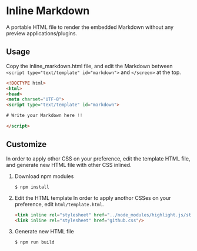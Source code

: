 # Inline Markdown

A portable HTML file to render the embedded Markdown without any preview applications/plugins.

## Usage

Copy the inline_markdown.html file, and edit the Markdown
between `<script type="text/template" id="markdown">`
and `</screen>` at the top.

```html
<!DOCTYPE html>
<html>
<head>
<meta charset="UTF-8">
<script type="text/template" id="markdown">

# Write your Markdown here !!

</script>
```

## Customize

In order to apply othor CSS on your preference, edit the template
HTML file, and generate new HTML file with other CSS inlined.

1. Download npm modules
   ```
   $ npm install
   ```

2. Edit the HTML template
   In order to apply anothor CSSes on your preference, edit `html/template.html`.

   ```html
   <link inline rel="stylesheet" href="../node_modules/highlight.js/styles/monokai.css"/>
   <link inline rel="stylesheet" href="github.css"/>
   ```

3. Generate new HTML file
   ```
   $ npm run build
   ```